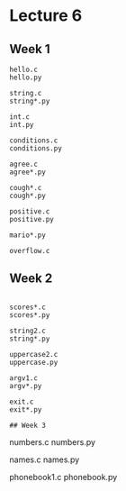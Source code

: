 # Lecture 6

## Week 1

```
hello.c
hello.py

string.c
string*.py

int.c
int.py

conditions.c
conditions.py

agree.c
agree*.py

cough*.c
cough*.py

positive.c
positive.py

mario*.py

overflow.c
```

## Week 2

```

scores*.c
scores*.py

string2.c
string*.py

uppercase2.c
uppercase.py

argv1.c
argv*.py

exit.c
exit*.py

## Week 3

```
numbers.c
numbers.py

names.c
names.py

phonebook1.c
phonebook.py
```
